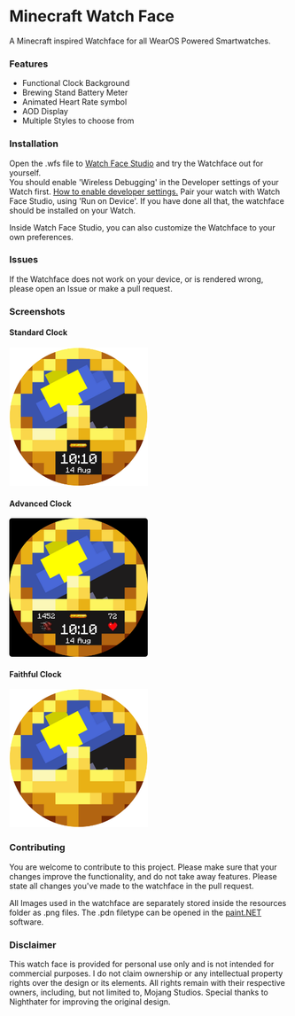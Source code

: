 # Minecraft Watch Face
A Minecraft inspired Watchface for all WearOS Powered Smartwatches.

### Features
- Functional Clock Background
- Brewing Stand Battery Meter
- Animated Heart Rate symbol
- AOD Display
- Multiple Styles to choose from

### Installation
Open the .wfs file to [Watch Face Studio](https://developer.samsung.com/watch-face-studio/download.html) and try the Watchface out for yourself.   
You should enable 'Wireless Debugging' in the Developer settings of your Watch first. [How to enable developer settings.](https://developer.android.com/training/wearables/get-started/debugging) Pair your watch with Watch Face Studio, using 'Run on Device'.
If you have done all that, the watchface should be installed on your Watch.

Inside Watch Face Studio, you can also customize the Watchface to your own preferences.

### Issues
If the Watchface does not work on your device, or is rendered wrong, please open an Issue or make a pull request.

### Screenshots

#### Standard Clock
<img src="screenshots/scrStandard.png" width="250">

#### Advanced Clock     
<img src="screenshots/scrAdvanced_1.png" width="250">

#### Faithful Clock
<img src="screenshots/scrFaithful.png" width="250">

### Contributing
You are welcome to contribute to this project. Please make sure that your changes improve the functionality, and do not take away features.
Please state all changes you've made to the watchface in the pull request.

All Images used in the watchface are separately stored inside the resources folder as .png files.
The .pdn filetype can be opened in the [paint.NET](https://www.getpaint.net/) software.

### Disclaimer
This watch face is provided for personal use only and is not intended for commercial purposes. 
I do not claim ownership or any intellectual property rights over the design or its elements. 
All rights remain with their respective owners, including, but not limited to, Mojang Studios.
Special thanks to Nighthater for improving the original design.
